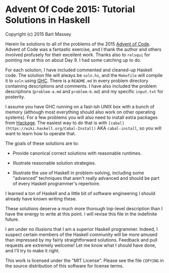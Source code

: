 # Advent Of Code 2015: Tutorial Solutions in Haskell
Copyright (c) 2015 Bart Massey

Herein lie solutions to all of the problems of the 2015
[Advent of Code](http://adventofcode.com). Advent of Code
was a fantastic exercise, and I thank the author and others
involved profusely for their excellent work. Thanks also to
`relsqui` for pointing me at this on about Day 9. I had some
catching up to do.

For each solution, I have included commented and cleaned-up
Haskell code. The solution file will always be `soln.hs`,
and the `Makefile` will compile it to `soln` using
[GHC](http://www.haskell.org/ghc/).  There is a `README.md`
in every problem directory containing descriptions and
comments. I have also included the problem descriptions
(`problem-a.md` and `problem-b.md`) and my specific
`input.txt` for posterity.

I assume you have GHC running on a fast-ish UNIX box with a
bunch of memory (although most everything should also work
on other operating systems).  For a few problems you will
also need to install extra packages from
[Hackage](http://hackage.haskell.org). The easiest way to do
that is with
`[cabal](https://wiki.haskell.org/Cabal-Install)` AKA
`cabal-install`, so you will want to learn how to operate
that.

The goals of these solutions are to:

* Provide canonical correct solutions with reasonable
  runtimes.

* Illustrate reasonable solution strategies.

* Illustrate the use of Haskell in problem-solving,
  including some "advanced" techniques that aren't really
  advanced and should be part of every Haskell programmer's
  repertoire.

I learned a ton of Haskell and a little bit of software
engineering I should already have known writing these.

These solutions deserve a much more thorough top-level
description than I have the energy to write at this point.
I will revise this file in the indefinite future.

I am under no illusions that I am a superior Haskell
programmer.  Indeed, I suspect certain members of the
Haskell community will be more amused than impressed by my
fairly straightforward solutions. Feedback and pull requests
are extremely welcome! Let me know what I should have done,
and I'll try to make it right.

This work is licensed under the "MIT License".  Please see
the file `COPYING` in the source distribution of this software
for license terms.

